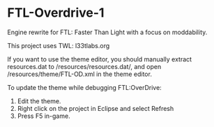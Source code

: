 FTL-Overdrive-1
===============

Engine rewrite for FTL: Faster Than Light with a focus on moddability.

This project uses TWL: l33tlabs.org



If you want to use the theme editor, you should manually extract resources.dat to /resources/resources.dat/,
and open /resources/theme/FTL-OD.xml in the theme editor.

To update the theme while debugging FTL:OverDrive:
1) Edit the theme.
2) Right click on the project in Eclipse and select Refresh
3) Press F5 in-game.